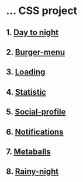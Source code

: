 #  ... CSS project
## 1. [Day to night](https://codepen.io/ori-wiki/pen/QWxpjVy)
## 2. [Burger-menu](https://codepen.io/ori-wiki/pen/wvXowbw) 
## 3. [Loading](https://codepen.io/ori-wiki/pen/KKeLYXa)
## 4. [Statistic](https://codepen.io/ori-wiki/pen/KKBpWNe)
## 5. [Social-profile](https://codepen.io/ori-wiki/pen/wvxKGpR)
## 6. [Notifications](https://codepen.io/ori-wiki/pen/yLQaRMK)
## 7. [Metaballs](https://codepen.io/ori-wiki/pen/QWJKZeB)
## 8. [Rainy-night](https://codepen.io/ori-wiki/pen/KKrqmNO)
